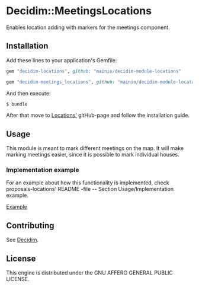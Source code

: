 # Decidim::MeetingsLocations

Enables location adding with markers for the meetings component.

## Installation

Add these lines to your application's Gemfile:

```ruby
gem "decidim-locations", github: "mainio/decidim-module-locations"
```

```ruby
gem "decidim-meetings_locations", github: "mainio/decidim-module-locatables"
```

And then execute:

```bash
$ bundle
```

After that move to [Locations'](https://github.com/mainio/decidim-module-locations) gitHub-page and follow the installation
guide.

## Usage

This module is meant to mark different meetings on the map. It will make marking meetings easier,
since it is possible to mark individual houses.

### Implementation example

For an example about how this functionality is implemented, check proposals-locations'
README -file -- Section Usage/Implementation example.

[Example](https://github.com/mainio/decidim-module-locatables/blob/main/decidim-module-proposals_locations/README.md)

## Contributing

See [Decidim](https://github.com/decidim/decidim).

## License

This engine is distributed under the GNU AFFERO GENERAL PUBLIC LICENSE.
